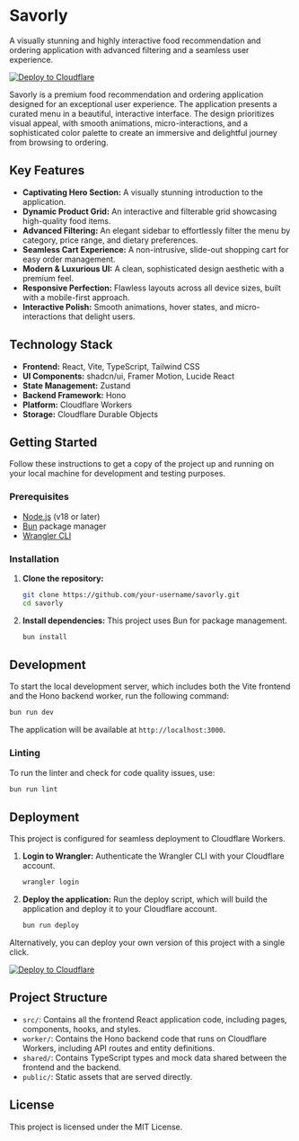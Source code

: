 # Savorly

A visually stunning and highly interactive food recommendation and ordering application with advanced filtering and a seamless user experience.

[![Deploy to Cloudflare](https://deploy.workers.cloudflare.com/button)](https://deploy.workers.cloudflare.com/?url=https://github.com/pharisjohnson/menu-app)

Savorly is a premium food recommendation and ordering application designed for an exceptional user experience. The application presents a curated menu in a beautiful, interactive interface. The design prioritizes visual appeal, with smooth animations, micro-interactions, and a sophisticated color palette to create an immersive and delightful journey from browsing to ordering.

## Key Features

-   **Captivating Hero Section:** A visually stunning introduction to the application.
-   **Dynamic Product Grid:** An interactive and filterable grid showcasing high-quality food items.
-   **Advanced Filtering:** An elegant sidebar to effortlessly filter the menu by category, price range, and dietary preferences.
-   **Seamless Cart Experience:** A non-intrusive, slide-out shopping cart for easy order management.
-   **Modern & Luxurious UI:** A clean, sophisticated design aesthetic with a premium feel.
-   **Responsive Perfection:** Flawless layouts across all device sizes, built with a mobile-first approach.
-   **Interactive Polish:** Smooth animations, hover states, and micro-interactions that delight users.

## Technology Stack

-   **Frontend:** React, Vite, TypeScript, Tailwind CSS
-   **UI Components:** shadcn/ui, Framer Motion, Lucide React
-   **State Management:** Zustand
-   **Backend Framework:** Hono
-   **Platform:** Cloudflare Workers
-   **Storage:** Cloudflare Durable Objects

## Getting Started

Follow these instructions to get a copy of the project up and running on your local machine for development and testing purposes.

### Prerequisites

-   [Node.js](https://nodejs.org/) (v18 or later)
-   [Bun](https://bun.sh/) package manager
-   [Wrangler CLI](https://developers.cloudflare.com/workers/wrangler/install-and-update/)

### Installation

1.  **Clone the repository:**
    ```sh
    git clone https://github.com/your-username/savorly.git
    cd savorly
    ```

2.  **Install dependencies:**
    This project uses Bun for package management.
    ```sh
    bun install
    ```

## Development

To start the local development server, which includes both the Vite frontend and the Hono backend worker, run the following command:

```sh
bun run dev
```

The application will be available at `http://localhost:3000`.

### Linting

To run the linter and check for code quality issues, use:

```sh
bun run lint
```

## Deployment

This project is configured for seamless deployment to Cloudflare Workers.

1.  **Login to Wrangler:**
    Authenticate the Wrangler CLI with your Cloudflare account.
    ```sh
    wrangler login
    ```

2.  **Deploy the application:**
    Run the deploy script, which will build the application and deploy it to your Cloudflare account.
    ```sh
    bun run deploy
    ```

Alternatively, you can deploy your own version of this project with a single click.

[![Deploy to Cloudflare](https://deploy.workers.cloudflare.com/button)](https://deploy.workers.cloudflare.com/?url=https://github.com/pharisjohnson/menu-app)

## Project Structure

-   `src/`: Contains all the frontend React application code, including pages, components, hooks, and styles.
-   `worker/`: Contains the Hono backend code that runs on Cloudflare Workers, including API routes and entity definitions.
-   `shared/`: Contains TypeScript types and mock data shared between the frontend and the backend.
-   `public/`: Static assets that are served directly.

## License

This project is licensed under the MIT License.